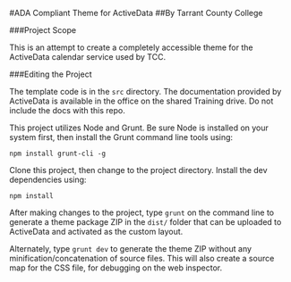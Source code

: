 #ADA Compliant Theme for ActiveData
##By Tarrant County College

###Project Scope

This is an attempt to create a completely accessible theme for the ActiveData calendar service used by TCC.

###Editing the Project

The template code is in the `src` directory. The documentation provided by ActiveData is available in the office on the shared Training drive. Do not include the docs with this repo.

This project utilizes Node and Grunt. Be sure Node is installed on your system first, then install the Grunt command line tools using:

`npm install grunt-cli -g`

Clone this project, then change to the project directory. Install the dev dependencies using:

`npm install`

After making changes to the project, type `grunt` on the command line to generate a theme package ZIP in the `dist/` folder that can be uploaded to ActiveData and activated as the custom layout.

Alternately, type `grunt dev` to generate the theme ZIP without any minification/concatenation of source files. This will also create a source map for the CSS file, for debugging on the web inspector.

